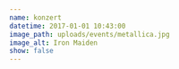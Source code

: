 ```yaml
---
name: konzert
datetime: 2017-01-01 10:43:00
image_path: uploads/events/metallica.jpg
image_alt: Iron Maiden
show: false
---
```

